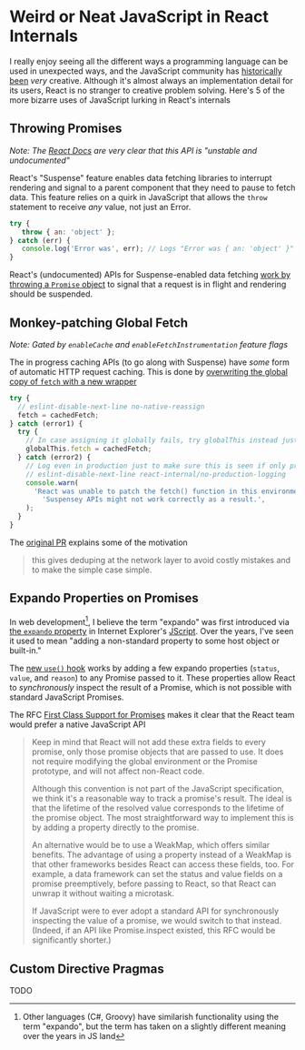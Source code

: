 <!---
title: Weird or Neat JavaScript in React Internals
description: I really enjoy seeing all the different ways a programming language can be used in unexpected ways, and the JavaScript community has historically been very creative. Although it's almost always an implementation detail for its users, React is no stranger to creative problem solving
socialImage: https://null
slackLabel1: Reading Time
slackLabel1Value: 5 minutes
slackLabel2: Publish Date
slackLabel2Value: June 15, 2023
draft: true
-->

# Weird or Neat JavaScript in React Internals

I really enjoy seeing all the different ways a programming language can be used in unexpected ways, and the JavaScript community has [historically](https://www.sitepen.com/blog/windowname-transport) [been](https://www.alexrothenberg.com/2013/02/11/the-magic-behind-angularjs-dependency-injection.html) _very_ creative. Although it's almost always an implementation detail for its users, React is no stranger to creative problem solving. Here's 5 of the more bizarre uses of JavaScript lurking in React's internals

## Throwing Promises

_Note: The [React Docs](https://react.dev/reference/react/Suspense) are very clear that this API is "unstable and undocumented"_

React's "Suspense" feature enables data fetching libraries to interrupt rendering and signal to a parent component that they need to pause to fetch data. This feature relies on a quirk in JavaScript that allows the `throw` statement to receive _any_ value, not just an Error. 

```js
try {
   throw { an: 'object' };
} catch (err) {
   console.log('Error was', err); // Logs "Error was { an: 'object' }"
}
```

React's (undocumented) APIs for Suspense-enabled data fetching [work by throwing a `Promise` object](https://github.com/facebook/react/issues/17526#issuecomment-769151686) to signal that a request is in flight and rendering should be suspended. 

## Monkey-patching Global Fetch

_Note: Gated by `enableCache` and `enableFetchInstrumentation` feature flags_

The in progress caching APIs (to go along with Suspense) have _some_ form of automatic HTTP request caching. This is done by [overwriting the global copy of `fetch` with a new wrapper](https://github.com/facebook/react/blob/fc929cf4ead35f99c4e9612a95e8a0bb8f5df25d/packages/react/src/ReactFetch.js#L128-L142)

```js
try {
  // eslint-disable-next-line no-native-reassign
  fetch = cachedFetch;
} catch (error1) {
  try {
    // In case assigning it globally fails, try globalThis instead just in case it exists.
    globalThis.fetch = cachedFetch;
  } catch (error2) {
    // Log even in production just to make sure this is seen if only prod is frozen.
    // eslint-disable-next-line react-internal/no-production-logging
    console.warn(
      'React was unable to patch the fetch() function in this environment. ' +
        'Suspensey APIs might not work correctly as a result.',
    );
  }
}
```

The [original PR](https://github.com/facebook/react/pull/25516) explains some of the motivation

> this gives deduping at the network layer to avoid costly mistakes and to make the simple case simple.

## Expando Properties on Promises

In web development[^1], I believe the term "expando" was first introduced via [the `expando` property](https://www.jb51.net/shouce/dhtml/properties/expando.html) in Internet Explorer's [JScript](https://en.wikipedia.org/wiki/JScript). Over the years, I've seen it used to mean "adding a non-standard property to some host object or built-in."

The [new `use()` hook](https://github.com/facebook/react/pull/25084) works by adding a few expando properties (`status`, `value`, and `reason`) to any Promise passed to it. These properties allow React to _synchronously_ inspect the result of a Promise, which is not possible with standard JavaScript Promises.

The RFC [First Class Support for Promises](https://github.com/reactjs/rfcs/blob/9c21ca1a8e39d19338ba750ee3ff6f6c0724a51c/text/0000-first-class-support-for-promises.md#reading-the-result-of-a-promise-that-was-read-previously) makes it clear that the React team would prefer a native JavaScript API

> Keep in mind that React will not add these extra fields to every promise, only those promise objects that are passed to use. It does not require modifying the global environment or the Promise prototype, and will not affect non-React code.
>
> Although this convention is not part of the JavaScript specification, we think it's a reasonable way to track a promise's result. The ideal is that the lifetime of the resolved value corresponds to the lifetime of the promise object. The most straightforward way to implement this is by adding a property directly to the promise.
>
> An alternative would be to use a WeakMap, which offers similar benefits. The advantage of using a property instead of a WeakMap is that other frameworks besides React can access these fields, too. For example, a data framework can set the status and value fields on a promise preemptively, before passing to React, so that React can unwrap it without waiting a microtask.
>
> If JavaScript were to ever adopt a standard API for synchronously inspecting the value of a promise, we would switch to that instead. (Indeed, if an API like Promise.inspect existed, this RFC would be significantly shorter.)

## Custom Directive Pragmas

TODO

[^1]: Other languages (C#, Groovy) have similarish functionality using the term "expando", but the term has taken on a slightly different meaning over the years in JS land

